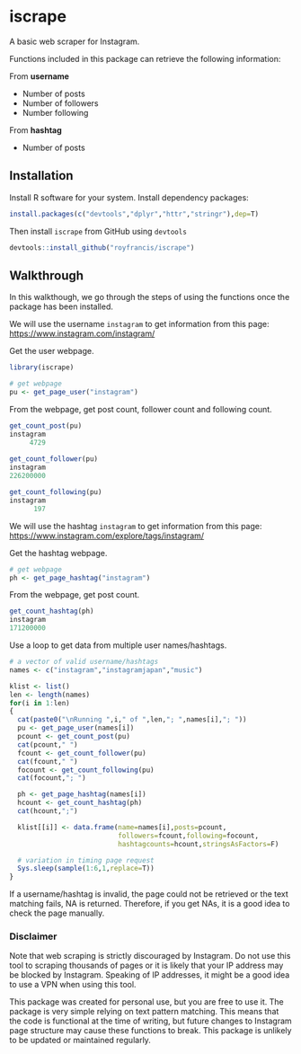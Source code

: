 # iscrape  

A basic web scraper for Instagram. 

Functions included in this package can retrieve the following information:

From __username__   

+ Number of posts
+ Number of followers
+ Number following

From __hashtag__  

+ Number of posts

## Installation  

Install R software for your system. Install dependency packages:

```r
install.packages(c("devtools","dplyr","httr","stringr"),dep=T)
```

Then install `iscrape` from GitHub using `devtools`

```r
devtools::install_github("royfrancis/iscrape")
```

## Walkthrough  

In this walkthough, we go through the steps of using the functions once the package has been installed.

We will use the username `instagram` to get information from this page:
https://www.instagram.com/instagram/

Get the user webpage.

```r
library(iscrape)

# get webpage
pu <- get_page_user("instagram")
```

From the webpage, get post count, follower count and following count.

```r
get_count_post(pu)
instagram 
     4729 
     
get_count_follower(pu)
instagram 
226200000 

get_count_following(pu)
instagram 
      197 
```

We will use the hashtag `instagram` to get information from this page:
https://www.instagram.com/explore/tags/instagram/

Get the hashtag webpage.

```r
# get webpage
ph <- get_page_hashtag("instagram")
```

From the webpage, get post count.

```r
get_count_hashtag(ph)
instagram 
171200000 
```

Use a loop to get data from multiple user names/hashtags.

```r
# a vector of valid username/hashtags
names <- c("instagram","instagramjapan","music")

klist <- list()
len <- length(names)
for(i in 1:len)
{
  cat(paste0("\nRunning ",i," of ",len,"; ",names[i],"; "))
  pu <- get_page_user(names[i])
  pcount <- get_count_post(pu)
  cat(pcount," ")
  fcount <- get_count_follower(pu)
  cat(fcount," ")
  focount <- get_count_following(pu)
  cat(focount,"; ")

  ph <- get_page_hashtag(names[i])
  hcount <- get_count_hashtag(ph)
  cat(hcount,";")

  klist[[i]] <- data.frame(name=names[i],posts=pcount,
                           followers=fcount,following=focount,
                           hashtagcounts=hcount,stringsAsFactors=F)

  # variation in timing page request
  Sys.sleep(sample(1:6,1,replace=T))
}
```

If a username/hashtag is invalid, the page could not be retrieved or the text matching fails, NA is returned. Therefore, if you get NAs, it is a good idea to check the page manually.

### Disclaimer  

Note that web scraping is strictly discouraged by Instagram. Do not use this tool to scraping thousands of pages or it is likely that your IP address may be blocked by Instagram. Speaking of IP addresses, it might be a good idea to use a VPN when using this tool.

This package was created for personal use, but you are free to use it. The package is very simple relying on text pattern matching. This means that the code is functional at the time of writing, but future changes to Instagram page structure may cause these functions to break. This package is unlikely to be updated or maintained regularly.

